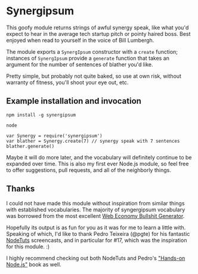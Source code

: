 # Synergipsum

This goofy module returns strings of awful synergy speak, like what you'd
expect to hear in the average tech startup pitch or pointy haired boss.
Best enjoyed when read to yourself in the voice of Bill Lumbergh.

The module exports a `SynergIpsum` constructor with a `create` function;
instances of `SynergIpsum` provide a `generate` function that takes an
argument for the number of sentences of blather you'd like.

Pretty simple, but probably not quite baked, so use at own risk,
without warranty of fitness, you'll shoot your eye out, etc.

## Example installation and invocation

```
npm install -g synergipsum
```

```
node

var Synergy = require('synergipsum')
var blather = Synergy.create(7) // synergy speak with 7 sentences
blather.generate()
```

Maybe it will do more later, and the vocabulary will definitely continue
to be expanded over time. This is also my first ever Node.js module, so feel
free to offer suggestions, pull requests, and all of the neighborly things.

## Thanks

I could not have made this module without inspiration from similar things
with established vocabularies. The majority of syngergipsum vocabulary was
borrowed from the most excellent
[Web Economy Bullshit Generator](http://www.dack.com/web/bullshit.html).

Hopefully its output is as fun for you as it was for me to learn a
little with. Speaking of which, I'd like to thank Pedro Teixeira (@pgte) for
his fantastic [NodeTuts](http://nodetuts.com/) screencasts, and in
particular for #17, which was the inspiration for this module. :)

I highly recommend checking out both NodeTuts and Pedro's
["Hands-on Node.js"](https://leanpub.com/hands-on-nodejs) book as well.
